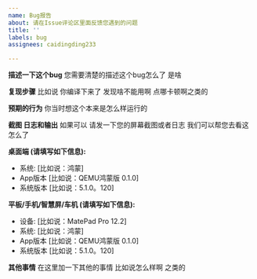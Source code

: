 ```yaml
---
name: Bug报告
about: 请在Issue评论区里面反馈您遇到的问题
title: ''
labels: bug
assignees: caidingding233

---
```


**描述一下这个bug**
您需要清楚的描述这个bug怎么了 是啥   

**复现步骤**
比如说 你编译下来了 发现啥不能用啊 点哪卡顿啊之类的   

**预期的行为**
你当时想这个本来是怎么样运行的   

**截图 日志和输出**
如果可以 请发一下您的屏幕截图或者日志 我们可以帮您去看这怎么了   

**桌面端 (请填写如下信息):**
 - 系统: [比如说：鸿蒙]
 - App版本 [比如说：QEMU鸿蒙版 0.1.0]
 - 系统版本 [比如说：5.1.0。120]

**平板/手机/智慧屏/车机 (请填写如下信息):**
 - 设备: [比如说：MatePad Pro 12.2]
 - 系统: [比如说：鸿蒙]
 - App版本 [比如说：QEMU鸿蒙版 0.1.0]
 - 系统版本 [比如说：5.1.0。120]

**其他事情**
在这里加一下其他的事情 比如说怎么样啊 之类的
